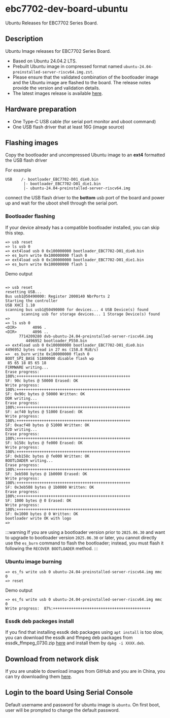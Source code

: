# ebc7702-dev-board-ubuntu
Ubuntu Releases for EBC7702 Series Board.

## Description

Ubuntu Image releases for EBC7702 Series Board.
- Based on Ubuntu 24.04.2 LTS.
- Prebuilt Ubuntu image in compressed format named `ubuntu-24.04-preinstalled-server-riscv64.img.zst`.
- Please ensure that the validated combination of the bootloader image and the Ubuntu image are flashed to the board. The release notes provide the version and validation details.
- The latest images release is available [here](https://github.com/eswincomputing/hifive-premier-p550-ubuntu/releases/tag/2025.07.30).

## Hardware preparation
- One Type-C USB cable (for serial port monitor and uboot command)
- One USB flash driver that at least 16G (image source)

## Flashing images
Copy the bootloader and uncompressed Ubuntu image to an **ext4** formatted the USB flash driver

For example
```
USB    /- bootloader_EBC7702-D01_die0.bin
        |- bootloader_EBC7702-D01_die1.bin
        |- ubuntu-24.04-preinstalled-server-riscv64.img
```
connect the USB flash driver to the **bottom** usb port of the  board and power up and wait for the uboot shell through the serial port.

### Bootloader flashing

If your device already has a compatible bootloader installed, you can skip this step.
```
=> usb reset
=> ls usb 0
=> ext4load usb 0 0x100000000 bootloader_EBC7702-D01_die0.bin
=> es_burn write 0x100000000 flash 0
=> ext4load usb 0 0x100000000 bootloader_EBC7702-D01_die1.bin
=> es_burn write 0x100000000 flash 1
```

Demo output
```

=> usb reset
resetting USB...
Bus usb1@50490000: Register 2000140 NbrPorts 2
Starting the controller
USB XHCI 1.10
scanning bus usb1@50490000 for devices... 4 USB Device(s) found
       scanning usb for storage devices... 1 Storage Device(s) found
=>
=> ls usb 0
<DIR>       4096 .
<DIR>       4096 ..
      7714209280 dvb-ubuntu-24.04-preinstalled-server-riscv64.img
         4496952 bootloader_P550.bin
=> ext4load usb 0 0x100000000 bootloader_EBC7702-D01_die0.bin
4496952 bytes read in 27 ms (158.8 MiB/s)
=>  es_burn write 0x100000000 flash 0
BOOT_SPI_BASE 51800000 disable flash wp
 85 65 18 85 65 18
FIRMWARE writing...
Erase progress: 100%:++++++++++++++++++++++++++++++++++++++++++++++++++
SF: 90c bytes @ 50000 Erased: OK
Write progress: 100%:++++++++++++++++++++++++++++++++++++++++++++++++++
SF: 0x90c bytes @ 50000 Written: OK
DDR writing...
Erase progress: 100%:++++++++++++++++++++++++++++++++++++++++++++++++++
SF: acf40 bytes @ 51000 Erased: OK
Write progress: 100%:++++++++++++++++++++++++++++++++++++++++++++++++++
SF: 0xacf40 bytes @ 51000 Written: OK
D2D writing...
Erase progress: 100%:++++++++++++++++++++++++++++++++++++++++++++++++++
SF: b158c bytes @ fe000 Erased: OK
Write progress: 100%:++++++++++++++++++++++++++++++++++++++++++++++++++
SF: 0xb158c bytes @ fe000 Written: OK
BOOTLOADER writing...
Erase progress: 100%:++++++++++++++++++++++++++++++++++++++++++++++++++
SF: 3eb508 bytes @ 1b0000 Erased: OK
Write progress: 100%:++++++++++++++++++++++++++++++++++++++++++++++++++
SF: 0x3eb508 bytes @ 1b0000 Written: OK
Erase progress: 100%:++++++++++++++++++++++++++++++++++++++++++++++++++
SF: 1000 bytes @ 0 Erased: OK
Write progress: 100%:++++++++++++++++++++++++++++++++++++++++++++++++++
SF: 0x1000 bytes @ 0 Written: OK
bootloader write OK with logo
=>
```

:::warning
If you are using a bootloader version prior to `2025.06.30` and want to  upgrade to bootloader version `2025.06.30` or later, you cannot directly use the `es_burn` command to flash the bootloader; instead, you must flash it following the `RECOVER BOOTLOADER` method.
:::

### Ubuntu image burning
```
=> es_fs write usb 0 ubuntu-24.04-preinstalled-server-riscv64.img mmc 0
=> reset
```
Demo output
```
=> es_fs write usb 0 ubuntu-24.04-preinstalled-server-riscv64.img mmc 0
Write progress:  87%:+++++++++++++++++++++++++++++++++++++++++++
```

### Essdk deb packeges install

If you find that installing essdk deb packages using `apt install` is too slow, you can download the essdk and ffmpeg deb packages from essdk_ffmpeg_0730.zip [here](https://github.com/eswincomputing/hifive-premier-p550-ubuntu/releases/tag/2025.07.30) and install them by `dpkg -i XXXX.deb`.

## Download from network disk

If you are unable to download images from GitHub and you are in China, you can try downloading them [here](https://pan.baidu.com/s/1gUJC8K_bSrhRO6P63BYV_w?pwd=p41j).

## Login to the board Using Serial Console

Default username and password for ubuntu image is `ubuntu`.
On first boot, user will be prompted to change the default password.
